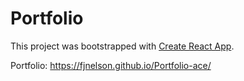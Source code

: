 # Portfolio

This project was bootstrapped with [Create React App](https://github.com/facebook/create-react-app).


Portfolio: https://fjnelson.github.io/Portfolio-ace/
